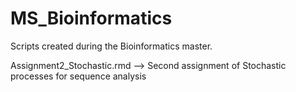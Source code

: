 # MS_Bioinformatics

Scripts created during the Bioinformatics master. 

Assignment2_Stochastic.rmd --> Second assignment of Stochastic processes for sequence analysis
